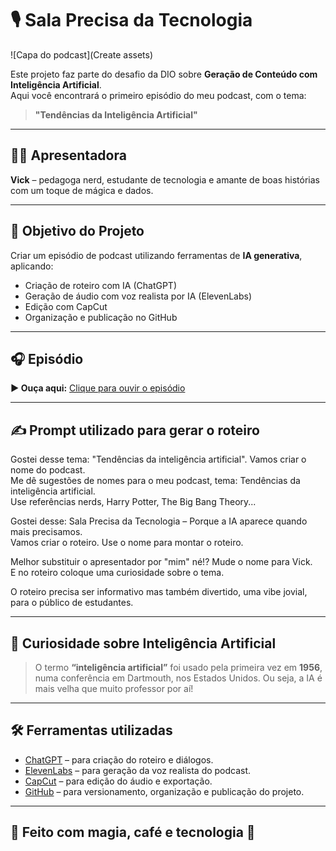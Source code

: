 # 🎙️ Sala Precisa da Tecnologia

![Capa do podcast](Create assets)

Este projeto faz parte do desafio da DIO sobre **Geração de Conteúdo com Inteligência Artificial**.  
Aqui você encontrará o primeiro episódio do meu podcast, com o tema:

> **"Tendências da Inteligência Artificial"**

---

## 🧙‍♀️ Apresentadora

**Vick** – pedagoga nerd, estudante de tecnologia e amante de boas histórias com um toque de mágica e dados.

---

## 🎯 Objetivo do Projeto

Criar um episódio de podcast utilizando ferramentas de **IA generativa**, aplicando:
- Criação de roteiro com IA (ChatGPT)
- Geração de áudio com voz realista por IA (ElevenLabs)
- Edição com CapCut
- Organização e publicação no GitHub

---

## 🎧 Episódio

**▶️ Ouça aqui:** [Clique para ouvir o episódio](https://github.com/Vitoria-Vidal/sala-precisa-da-tecnologia/commit/37e9153a54e3c3ccae9023cdfafffc0c7993dd00#commitcomment-160415796)

---

## ✍️ Prompt utilizado para gerar o roteiro

Gostei desse tema: "Tendências da inteligência artificial". Vamos criar o nome do podcast.  
Me dê sugestões de nomes para o meu podcast, tema: Tendências da inteligência artificial.  
Use referências nerds, Harry Potter, The Big Bang Theory...

Gostei desse: Sala Precisa da Tecnologia – Porque a IA aparece quando mais precisamos.  
Vamos criar o roteiro. Use o nome para montar o roteiro.

Melhor substituir o apresentador por "mim" né!? Mude o nome para Vick.  
E no roteiro coloque uma curiosidade sobre o tema.

O roteiro precisa ser informativo mas também divertido, uma vibe jovial, para o público de estudantes.

---

## 🧠 Curiosidade sobre Inteligência Artificial

> O termo **“inteligência artificial”** foi usado pela primeira vez em **1956**, numa conferência em Dartmouth, nos Estados Unidos. Ou seja, a IA é mais velha que muito professor por aí!

---

## 🛠️ Ferramentas utilizadas

- [ChatGPT](https://chat.openai.com/) – para criação do roteiro e diálogos.  
- [ElevenLabs](https://elevenlabs.io/) – para geração da voz realista do podcast.  
- [CapCut](https://www.capcut.com/) – para edição do áudio e exportação.  
- [GitHub](https://github.com/) – para versionamento, organização e publicação do projeto.

---

## 🚀 Feito com magia, café e tecnologia 💖


